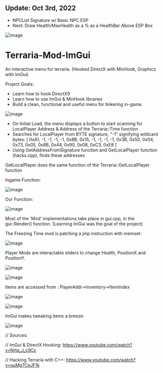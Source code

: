 ## Update: Oct 3rd, 2022

- NPCList Signature w/ Basic NPC ESP
- Next: Draw Health/MaxHealth as a % as a HealthBar Above ESP Box

![image](demos/2lAJ4Xs3gK.gif)

# Terraria-Mod-ImGui
An interactive menu for terraria. (Hooked DirectX with MinHook, Graphics with ImGui)

Project Goals:
- Learn how to hook DirectX9
- Learn how to use ImGui & MinHook libraries
- Build a clean, functional and useful menu for tinkering in-game.

![image](https://user-images.githubusercontent.com/84855585/188251960-770d7741-71ba-4bb2-b0ca-5abc1cae3123.png)


- On Initial Load, the menu displays a button to start scanning for LocalPlayer Address & Address of the Terraria::Time function
- Searches for LocalPlayer from BYTE signature, "-1" signifying wildcard bytes: [ 0xA1,  -1, -1, -1, -1, 0x8B, 0x15, -1, -1, -1, -1, 0x3B, 0x50, 0x04, 0x73, 0x05, 0x8B, 0x44, 0x90, 0x08, 0xC3, 0xE8 ] 
- Using GetAddressFromSignature function and GetLocalPlayer function (hacks.cpp), finds these addresses


GetLocalPlayer does the same function of the Terraria::GetLocalPlayer function

Ingame Function:

![image](https://user-images.githubusercontent.com/84855585/188252251-2823387e-6f05-43e7-ae32-637a7890090a.png)

Our Function:

![image](https://user-images.githubusercontent.com/84855585/188252194-efbc6c7f-ca62-4474-b794-0a237733a116.png)


Most of the 'Mod' implementations take place in gui.cpp, in the gui::Render() function. (Learning ImGui was the goal of the project)

The Freezing Time mod is patching a jmp instruction with memset:

![image](https://user-images.githubusercontent.com/84855585/188252686-17dc560b-e48b-426a-b394-c2f7d53ed384.png)

Player Mods are interactable sliders to change Health, PositionX and PositionY.

![image](https://user-images.githubusercontent.com/84855585/188252755-a0b9f2c3-300e-4cb6-8745-a50819f2ed42.png)

![image](demos/1loXkd0.gif)

Items are accessed from : PlayerAddr->Inventory->ItemIndex

![image](https://user-images.githubusercontent.com/84855585/188252837-cc54a728-bbb1-489c-82cd-695ed0588536.png)

![image](https://user-images.githubusercontent.com/84855585/188252848-eb083ef7-1c1e-4253-8c72-1fc46706b5aa.png)

ImGui makes tweaking items a breeze:

![image](demos/NlZFqWE.gif)


// Sources:

// ImGui & DirectX Hooking: https://www.youtube.com/watch?v=Nrta_J_c9Cc

// Hacking Terraria with C++: https://www.youtube.com/watch?v=uuMg7CeJF1k




